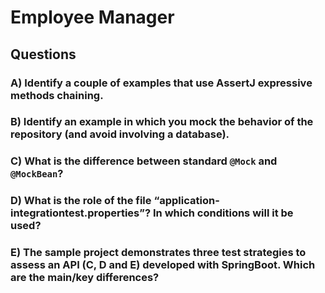 # Employee Manager

## Questions

### A) Identify a couple of examples that use AssertJ expressive methods chaining.

### B) Identify an example in which you mock the behavior of the repository (and avoid involving a database).

### C) What is the difference between standard `@Mock` and `@MockBean`?

### D) What is the role of the file “application-integrationtest.properties”? In which conditions will it be used?

### E) The sample project demonstrates three test strategies to assess an API (C, D and E) developed with SpringBoot. Which are the main/key differences?